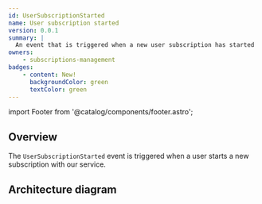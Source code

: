 ```yaml
---
id: UserSubscriptionStarted
name: User subscription started
version: 0.0.1
summary: |
  An event that is triggered when a new user subscription has started
owners:
    - subscriptions-management
badges:
    - content: New!
      backgroundColor: green
      textColor: green
---
```


import Footer from '@catalog/components/footer.astro';

## Overview

The `UserSubscriptionStarted` event is triggered when a user starts a new subscription with our service.

## Architecture diagram

<NodeGraph />

<Footer />